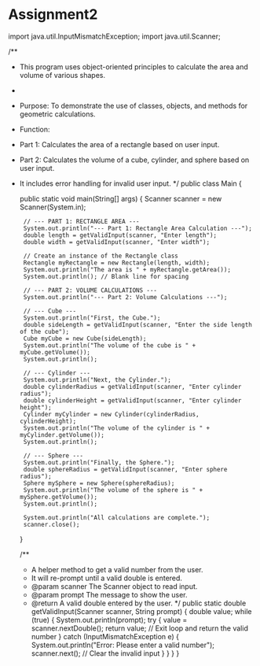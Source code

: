 # Assignment2
import java.util.InputMismatchException;
import java.util.Scanner;

/**
 * This program uses object-oriented principles to calculate the area and volume of various shapes.
 *
 * Purpose: To demonstrate the use of classes, objects, and methods for geometric calculations.
 * Function:
 * Part 1: Calculates the area of a rectangle based on user input.
 * Part 2: Calculates the volume of a cube, cylinder, and sphere based on user input.
 * It includes error handling for invalid user input.
 */
public class Main {

    public static void main(String[] args) {
        Scanner scanner = new Scanner(System.in);

        // --- PART 1: RECTANGLE AREA ---
        System.out.println("--- Part 1: Rectangle Area Calculation ---");
        double length = getValidInput(scanner, "Enter length");
        double width = getValidInput(scanner, "Enter width");

        // Create an instance of the Rectangle class
        Rectangle myRectangle = new Rectangle(length, width);
        System.out.println("The area is " + myRectangle.getArea());
        System.out.println(); // Blank line for spacing

        // --- PART 2: VOLUME CALCULATIONS ---
        System.out.println("--- Part 2: Volume Calculations ---");

        // --- Cube ---
        System.out.println("First, the Cube.");
        double sideLength = getValidInput(scanner, "Enter the side length of the cube");
        Cube myCube = new Cube(sideLength);
        System.out.println("The volume of the cube is " + myCube.getVolume());
        System.out.println();

        // --- Cylinder ---
        System.out.println("Next, the Cylinder.");
        double cylinderRadius = getValidInput(scanner, "Enter cylinder radius");
        double cylinderHeight = getValidInput(scanner, "Enter cylinder height");
        Cylinder myCylinder = new Cylinder(cylinderRadius, cylinderHeight);
        System.out.println("The volume of the cylinder is " + myCylinder.getVolume());
        System.out.println();

        // --- Sphere ---
        System.out.println("Finally, the Sphere.");
        double sphereRadius = getValidInput(scanner, "Enter sphere radius");
        Sphere mySphere = new Sphere(sphereRadius);
        System.out.println("The volume of the sphere is " + mySphere.getVolume());
        System.out.println();

        System.out.println("All calculations are complete.");
        scanner.close();
    }

    /**
     * A helper method to get a valid number from the user.
     * It will re-prompt until a valid double is entered.
     * @param scanner The Scanner object to read input.
     * @param prompt The message to show the user.
     * @return A valid double entered by the user.
     */
    public static double getValidInput(Scanner scanner, String prompt) {
        double value;
        while (true) {
            System.out.println(prompt);
            try {
                value = scanner.nextDouble();
                return value; // Exit loop and return the valid number
            } catch (InputMismatchException e) {
                System.out.println("Error: Please enter a valid number");
                scanner.next(); // Clear the invalid input
            }
        }
    }
}
